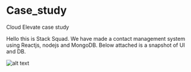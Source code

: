 # Case_study
Cloud Elevate case study

Hello this is Stack Squad. We have made a contact management system using Reactjs, nodejs and MongoDB. Below attached is a snapshot of UI and DB.

![alt text](https://github.com/[Tanishquez9]/[Case_study]/blob/[main]/Contacts.png?raw=true)
